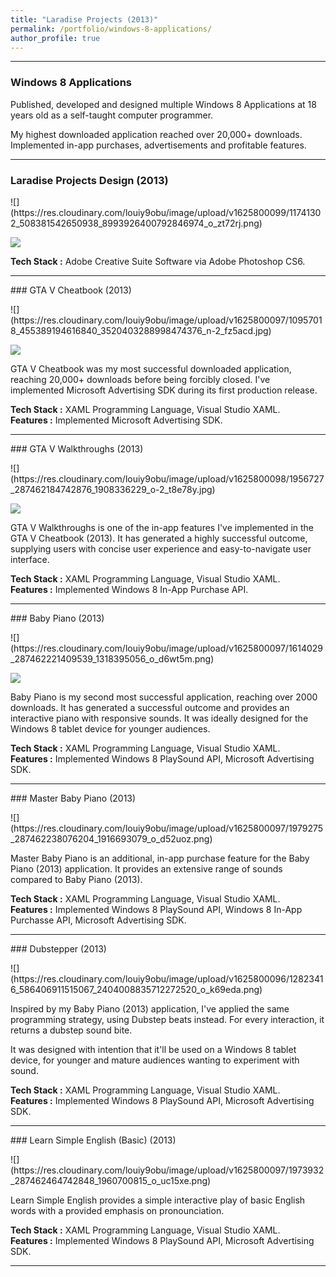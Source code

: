 ```yaml
---
title: "Laradise Projects (2013)"
permalink: /portfolio/windows-8-applications/
author_profile: true
---
```


---------------
### Windows 8 Applications
<p></p><p></p>

Published, developed and designed multiple Windows 8 Applications at 18 years old as a self-taught computer programmer.

My highest downloaded application reached over 20,000+ downloads. Implemented in-app purchases, advertisements and profitable features.

---------------
### Laradise Projects Design (2013)
<p></p>
![](https://res.cloudinary.com/louiy9obu/image/upload/v1625800099/11741302_508381542650938_8993926400792846974_o_zt72rj.png)

![](https://res.cloudinary.com/louiy9obu/image/upload/v1625800098/12716063_576751749147250_2702725416283053857_o_doowpv.png)

**Tech Stack :** Adobe Creative Suite Software via Adobe Photoshop CS6.

---------------
<p></p>
### GTA V Cheatbook (2013)
<p></p>
![](https://res.cloudinary.com/louiy9obu/image/upload/v1625800097/10957018_455389194616840_3520403288998474376_n-2_fz5acd.jpg)

![](https://res.cloudinary.com/louiy9obu/image/upload/v1542863096/8_pudmhm.jpg)

GTA V Cheatbook was my most successful downloaded application, reaching 20,000+ downloads before being forcibly closed. I've implemented Microsoft Advertising SDK during its first production release.

**Tech Stack :** XAML Programming Language, Visual Studio XAML.
<br>**Features :** Implemented Microsoft Advertising SDK.

---------------
<p></p>
### GTA V Walkthroughs (2013)
<p></p>
![](https://res.cloudinary.com/louiy9obu/image/upload/v1625800098/1956727_287462184742876_1908336229_o-2_t8e78y.jpg)

![](https://res.cloudinary.com/louiy9obu/image/upload/v1542863097/6_wswltu.jpg)

GTA V Walkthroughs is one of the in-app features I've implemented in the GTA V Cheatbook (2013). It has generated a highly successful outcome, supplying users with concise user experience and easy-to-navigate user interface.

**Tech Stack :** XAML Programming Language, Visual Studio XAML.
<br>**Features :** Implemented Windows 8 In-App Purchase API.

---------------

<p></p>
### Baby Piano (2013)
<p></p>
![](https://res.cloudinary.com/louiy9obu/image/upload/v1625800097/1614029_287462221409539_1318395056_o_d6wt5m.png)

![](https://res.cloudinary.com/louiy9obu/image/upload/v1542863096/3_zfjjnu.jpg)

Baby Piano is my second most successful application, reaching over 2000 downloads. It has generated a successful outcome and provides an interactive piano with responsive sounds. It was ideally designed for the Windows 8 tablet device for younger audiences.

**Tech Stack :** XAML Programming Language, Visual Studio XAML.
<br>**Features :** Implemented Windows 8 PlaySound API, Microsoft Advertising SDK.

---------------

<p></p>
### Master Baby Piano (2013)
<p></p>
![](https://res.cloudinary.com/louiy9obu/image/upload/v1625800097/1979275_287462238076204_1916693079_o_d52uoz.png)

Master Baby Piano is an additional, in-app purchase feature for the Baby Piano (2013) application. It provides an extensive range of sounds compared to Baby Piano (2013).

**Tech Stack :** XAML Programming Language, Visual Studio XAML.
<br>**Features :** Implemented Windows 8 PlaySound API, Windows 8 In-App Purchasse API, Microsoft Advertising SDK.

---------------

<p></p>
### Dubstepper (2013)
<p></p>
![](https://res.cloudinary.com/louiy9obu/image/upload/v1625800096/12823416_586406911515067_2404008835712272520_o_k69eda.png)

Inspired by my Baby Piano (2013) application, I've applied the same programming strategy, using Dubstep beats instead. For every interaction, it returns a dubstep sound bite. 

It was designed with intention that it'll be used on a Windows 8 tablet device, for younger and mature audiences wanting to experiment with sound.

**Tech Stack :** XAML Programming Language, Visual Studio XAML.
<br>**Features :** Implemented Windows 8 PlaySound API, Microsoft Advertising SDK.


---------------

<p></p>
### Learn Simple English (Basic) (2013)
<p></p>
![](https://res.cloudinary.com/louiy9obu/image/upload/v1625800097/1973932_287462464742848_1960700815_o_uc15xe.png)

Learn Simple English provides a simple interactive play of basic English words with a provided emphasis on pronounciation.

**Tech Stack :** XAML Programming Language, Visual Studio XAML.
<br>**Features :** Implemented Windows 8 PlaySound API, Microsoft Advertising SDK.

---------------